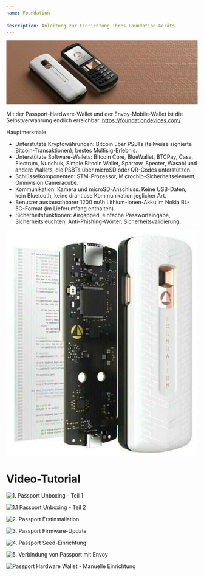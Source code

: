 ```yaml
---
name: Foundation

description: Anleitung zur Einrichtung Ihres Foundation-Geräts
---
```


![cover](assets/cover.jpeg)

Mit der Passport-Hardware-Wallet und der Envoy-Mobile-Wallet ist die Selbstverwahrung endlich erreichbar. https://foundationdevices.com/

Hauptmerkmale

- Unterstützte Kryptowährungen: Bitcoin über PSBTs (teilweise signierte Bitcoin-Transaktionen); bestes Multisig-Erlebnis.
- Unterstützte Software-Wallets: Bitcoin Core, BlueWallet, BTCPay, Casa, Electrum, Nunchuk, Simple Bitcoin Wallet, Sparrow, Specter, Wasabi und andere Wallets, die PSBTs über microSD oder QR-Codes unterstützen.
- Schlüsselkomponenten: STM-Prozessor, Microchip-Sicherheitselement, Omnivision Cameracube.
- Kommunikation: Kamera und microSD-Anschluss. Keine USB-Daten, kein Bluetooth, keine drahtlose Kommunikation jeglicher Art.
- Benutzer austauschbarer 1200 mAh Lithium-Ionen-Akku im Nokia BL-5C-Format (im Lieferumfang enthalten).
- Sicherheitsfunktionen: Airgapped, einfache Passworteingabe, Sicherheitsleuchten, Anti-Phishing-Wörter, Sicherheitsvalidierung.

![device](assets/1.jpeg)

# Video-Tutorial

![1. Passport Unboxing - Teil 1](https://youtu.be/rUGTWWUlCgU)

![1.1 Passport Unboxing - Teil 2](https://youtu.be/IXj-s-7odFQ)

![2. Passport Erstinstallation](https://youtu.be/o4VxtDdcFUU)

![3. Passport Firmware-Update](https://youtu.be/YZQF9ATUnHU)

![4. Passport Seed-Einrichtung](https://youtu.be/3dmLeCnNGSI)

![5. Verbindung von Passport mit Envoy](https://youtu.be/x-EERNXlvrc)

![Passport Hardware Wallet - Manuelle Einrichtung](https://youtu.be/UKzMHsjJFYU)
